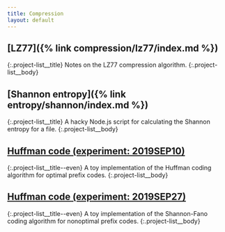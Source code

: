 ```yaml
---
title: Compression
layout: default
---
```

## [LZ77]({% link compression/lz77/index.md %})
{:.project-list__title}
Notes on the LZ77 compression algorithm.
{:.project-list__body}

## [Shannon entropy]({% link entropy/shannon/index.md %})
{:.project-list__title}
A hacky Node.js script for calculating the Shannon entropy for a file.
{:.project-list__body}

## [Huffman code (experiment: 2019SEP10)](https://github.com/spacekitcat/huffman-code-2019SEP10)
{:.project-list__title--even}
A toy implementation of the Huffman coding algorithm for optimal prefix codes.
{:.project-list__body}

## [Huffman code (experiment: 2019SEP27)](https://github.com/spacekitcat/shannon-fano-code-2019SEP27)
{:.project-list__title--even}
A toy implementation of the Shannon-Fano coding algorithm for nonoptimal prefix codes.
{:.project-list__body}


